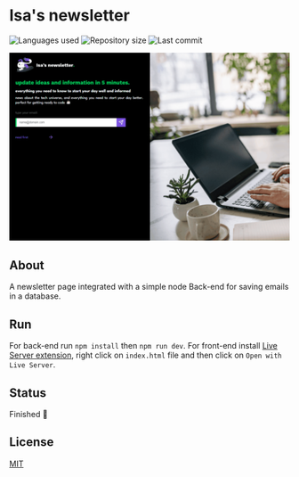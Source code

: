 # Isa's newsletter

![Languages used](https://img.shields.io/github/languages/count/isadfrn/isa-newsletter?style=flat-square)
![Repository size](https://img.shields.io/github/repo-size/isadfrn/isa-newsletter?style=flat-square)
![Last commit](https://img.shields.io/github/last-commit/isadfrn/isa-newsletter?style=flat-square)

![Some HTML pages](./client/assets/img/demo.gif)

## About

A newsletter page integrated with a simple node Back-end for saving emails in a database.

## Run

For back-end run `npm install` then `npm run dev`. For front-end install [Live Server extension](https://marketplace.visualstudio.com/items?itemName=ritwickdey.LiveServer), right click on `index.html` file and then click on `Open with Live Server`.

## Status

Finished 🛑

## License

[MIT](./LICENSE)
